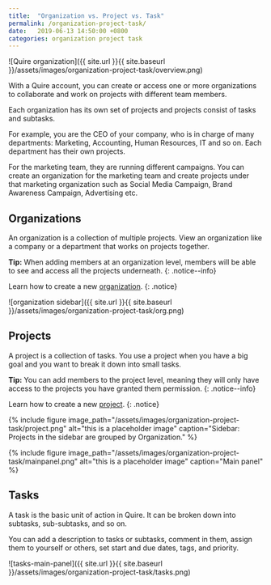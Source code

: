 ```yaml
---
title:  "Organization vs. Project vs. Task"
permalink: /organization-project-task/
date:   2019-06-13 14:50:00 +0800
categories: organization project task
---
```

![Quire organization]({{ site.url }}{{ site.baseurl }}/assets/images/organization-project-task/overview.png)

With a Quire account, you can create or access one or more organizations to collaborate and work on projects with different team members.

Each organization has its own set of projects and projects consist of tasks and subtasks. 


For example, you are the CEO of your company, who is in charge of many departments: Marketing, Accounting, Human Resources, IT and so on. Each department has their own projects.  

For the marketing team, they are running different campaigns. You can create an organization for the marketing team and create projects under that marketing organization such as Social Media Campaign, Brand Awareness Campaign, Advertising etc. 


## Organizations
An organization is a collection of multiple projects. View an organization like a company or a department that works on projects together.  

**Tip:** When adding members at an organization level, members will be able to see and access all the projects underneath. 
{: .notice--info}


Learn how to create a new [organization](/guide/add-organization/).
{: .notice}

![organization sidebar]({{ site.url }}{{ site.baseurl }}/assets/images/organization-project-task/org.png)



## Projects
A project is a collection of tasks. You use a project when you have a big goal and you want to break it down into small tasks.

**Tip:** You can add members to the project level, meaning they will only have access to the projects you have granted them permission. 
{: .notice--info}

Learn how to create a new [project](/guide/add-project/).
{: .notice}


{% include figure image_path="/assets/images/organization-project-task/project.png" alt="this is a placeholder image" caption="Sidebar: Projects in the sidebar are grouped by Organization." %}


{% include figure image_path="/assets/images/organization-project-task/mainpanel.png" alt="this is a placeholder image" caption="Main panel" %}


## Tasks
A task is the basic unit of action in Quire. It can be broken down into subtasks, sub-subtasks, and so on. 

You can add a description to tasks or subtasks, comment in them, assign them to yourself or others, set start and due dates, tags, and priority. 

![tasks-main-panel]({{ site.url }}{{ site.baseurl }}/assets/images/organization-project-task/tasks.png)





